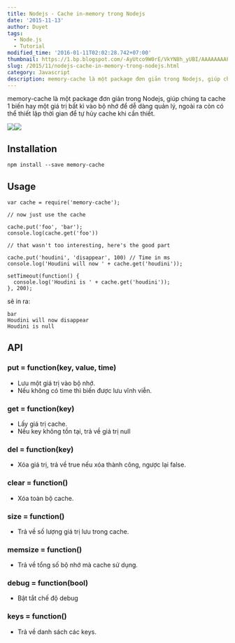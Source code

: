 ```yaml
---
title: Nodejs - Cache in-memory trong Nodejs
date: '2015-11-13'
author: Duyet
tags:
  - Node.js
  - Tutorial
modified_time: '2016-01-11T02:02:28.742+07:00'
thumbnail: https://1.bp.blogspot.com/-AyUtco9W0rE/VkYN8h_yUBI/AAAAAAAAFqI/IY2bT1tt5VU/s1600/nodejs-logo.png
slug: /2015/11/nodejs-cache-in-memory-trong-nodejs.html
category: Javascript
description: memory-cache là một package đơn giản trong Nodejs, giúp chúng ta cache 1 biến hay một giá trị bất kì vào bộ nhớ để dễ dàng quản lý, ngoài ra còn có thể thiết lập thời gian để tự hủy cache khi cần thiết.
---
```


memory-cache là một package đơn giản trong Nodejs, giúp chúng ta cache 1 biến hay một giá trị bất kì vào bộ nhớ để dễ dàng quản lý, ngoài ra còn có thể thiết lập thời gian để tự hủy cache khi cần thiết.

![](https://1.bp.blogspot.com/-AyUtco9W0rE/VkYN8h_yUBI/AAAAAAAAFqI/IY2bT1tt5VU/s1600/nodejs-logo.png)![](https://1.bp.blogspot.com/-NpW8Cw34Ay0/VkYPmTU76DI/AAAAAAAAFqY/UroPqdRt4mg/s400/hdd_hard_drive_disk_technology_storage_save_hardware_information_data_sata_device_memory_tool_backup_computer_electronics_equipment_flat_design_icon-512.png)

## Installation

```
npm install --save memory-cache
```

## Usage

```
var cache = require('memory-cache');

// now just use the cache

cache.put('foo', 'bar');
console.log(cache.get('foo'))

// that wasn't too interesting, here's the good part

cache.put('houdini', 'disappear', 100) // Time in ms
console.log('Houdini will now ' + cache.get('houdini'));

setTimeout(function() {
  console.log('Houdini is ' + cache.get('houdini'));
}, 200);
```

sẽ in ra:

```
bar
Houdini will now disappear
Houdini is null
```

## API

### put = function(key, value, time)

- Lưu một giá trị vào bộ nhớ.
- Nếu không có time thì biến được lưu vĩnh viễn.

### get = function(key)

- Lấy giá trị cache.
- Nếu key không tồn tại, trả về giá trị null

### del = function(key)

- Xóa giá trị, trả về true nếu xóa thành công, ngược lại false.

### clear = function()

- Xóa toàn bộ cache.

### size = function()

- Trả về số lượng giá trị lưu trong cache.

### memsize = function()

- Trả về tổng số bộ nhớ mà cache sử dụng.

### debug = function(bool)

- Bật tắt chế độ debug

### keys = function()

- Trả về danh sách các keys.
